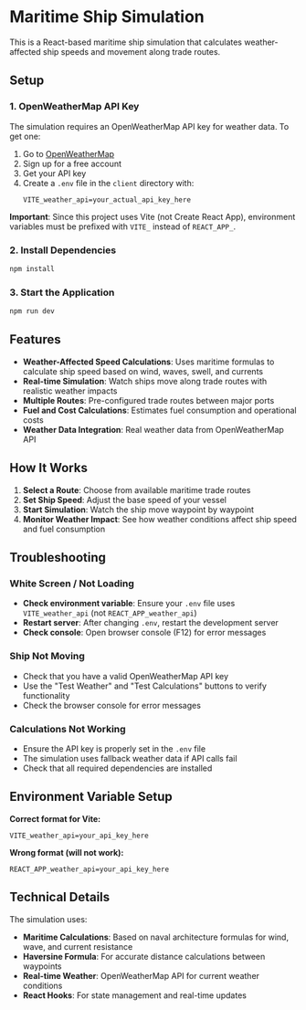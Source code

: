 # Maritime Ship Simulation

This is a React-based maritime ship simulation that calculates weather-affected ship speeds and movement along trade routes.

## Setup

### 1. OpenWeatherMap API Key

The simulation requires an OpenWeatherMap API key for weather data. To get one:

1. Go to [OpenWeatherMap](https://openweathermap.org/api)
2. Sign up for a free account
3. Get your API key
4. Create a `.env` file in the `client` directory with:
   ```
   VITE_weather_api=your_actual_api_key_here
   ```

**Important**: Since this project uses Vite (not Create React App), environment variables must be prefixed with `VITE_` instead of `REACT_APP_`.

### 2. Install Dependencies

```bash
npm install
```

### 3. Start the Application

```bash
npm run dev
```

## Features

- **Weather-Affected Speed Calculations**: Uses maritime formulas to calculate ship speed based on wind, waves, swell, and currents
- **Real-time Simulation**: Watch ships move along trade routes with realistic weather impacts
- **Multiple Routes**: Pre-configured trade routes between major ports
- **Fuel and Cost Calculations**: Estimates fuel consumption and operational costs
- **Weather Data Integration**: Real weather data from OpenWeatherMap API

## How It Works

1. **Select a Route**: Choose from available maritime trade routes
2. **Set Ship Speed**: Adjust the base speed of your vessel
3. **Start Simulation**: Watch the ship move waypoint by waypoint
4. **Monitor Weather Impact**: See how weather conditions affect ship speed and fuel consumption

## Troubleshooting

### White Screen / Not Loading
- **Check environment variable**: Ensure your `.env` file uses `VITE_weather_api` (not `REACT_APP_weather_api`)
- **Restart server**: After changing `.env`, restart the development server
- **Check console**: Open browser console (F12) for error messages

### Ship Not Moving
- Check that you have a valid OpenWeatherMap API key
- Use the "Test Weather" and "Test Calculations" buttons to verify functionality
- Check the browser console for error messages

### Calculations Not Working
- Ensure the API key is properly set in the `.env` file
- The simulation uses fallback weather data if API calls fail
- Check that all required dependencies are installed

## Environment Variable Setup

**Correct format for Vite:**
```env
VITE_weather_api=your_api_key_here
```

**Wrong format (will not work):**
```env
REACT_APP_weather_api=your_api_key_here
```

## Technical Details

The simulation uses:
- **Maritime Calculations**: Based on naval architecture formulas for wind, wave, and current resistance
- **Haversine Formula**: For accurate distance calculations between waypoints
- **Real-time Weather**: OpenWeatherMap API for current weather conditions
- **React Hooks**: For state management and real-time updates
